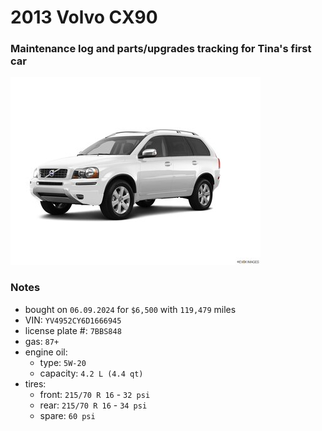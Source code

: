 # 2013 Volvo CX90


### Maintenance log and parts/upgrades tracking for Tina's first car


![](/pic.jpg)


### Notes
- bought on `06.09.2024` for `$6,500` with `119,479` miles
- VIN: `YV4952CY6D1666945`
- license plate #: `7BBS848`
- gas: `87+`
- engine oil:
  - type: `5W-20`
  - capacity: `4.2 L (4.4 qt)`
- tires:
  - front: `215/70 R 16` - `32 psi`
  - rear:  `215/70 R 16` - `34 psi`
  - spare: `60 psi`
